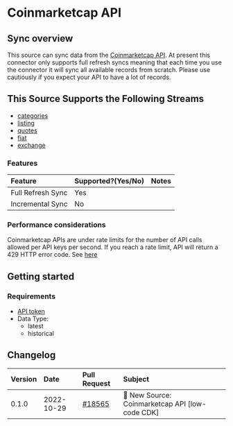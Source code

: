 # Coinmarketcap API

## Sync overview

This source can sync data from the [Coinmarketcap API](https://coinmarketcap.com/api/documentation/v1/). At present this connector only supports full refresh syncs meaning that each time you use the connector it will sync all available records from scratch. Please use cautiously if you expect your API to have a lot of records.

## This Source Supports the Following Streams

* [categories](https://coinmarketcap.com/api/documentation/v1/#operation/getV1CryptocurrencyCategories)
* [listing](https://coinmarketcap.com/api/documentation/v1/#operation/getV1CryptocurrencyListingsLatest)
* [quotes](https://coinmarketcap.com/api/documentation/v1/#operation/getV2CryptocurrencyQuotesLatest)
* [fiat](https://coinmarketcap.com/api/documentation/v1/#tag/fiat)
* [exchange](https://coinmarketcap.com/api/documentation/v1/#tag/exchange)

### Features

| Feature | Supported?\(Yes/No\) | Notes |
| :--- | :--- | :--- |
| Full Refresh Sync | Yes |  |
| Incremental Sync | No |  |

### Performance considerations

Coinmarketcap APIs are under rate limits for the number of API calls allowed per API keys per second. If you reach a rate limit, API will return a 429 HTTP error code. See [here](https://coinmarketcap.com/api/documentation/v1/#section/Errors-and-Rate-Limits)

## Getting started

### Requirements

* [API token](https://coinmarketcap.com/api/documentation/v1/#section/Authentication)
* Data Type:
  * latest
  * historical

## Changelog

| Version | Date       | Pull Request                                              | Subject                                    |
| :------ | :--------- | :-------------------------------------------------------- | :----------------------------------------- |
| 0.1.0   | 2022-10-29 | [#18565](https://github.com/airbytehq/airbyte/pull/18565) | 🎉 New Source: Coinmarketcap API [low-code CDK] |
